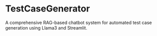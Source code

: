 # TestCaseGenerator
A comprehensive RAG-based chatbot system for automated test case generation using Llama3 and Streamlit.
